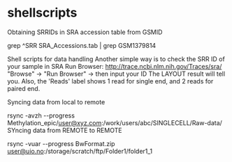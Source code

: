 # shellscripts
Obtaining SRRIDs in SRA accession table from GSMID 

grep ^SRR SRA_Accessions.tab | grep GSM1379814

Shell scripts for data handling
Another simple way is to check the SRR ID of your sample in SRA Run Browser: http://trace.ncbi.nlm.nih.gov/Traces/sra/
"Browse" -> "Run Browser" -> then input your ID
The LAYOUT result will tell you. Also, the 'Reads' label shows 1 read for single end, and 2 reads for paired end.

Syncing data from local to remote

rsync -avzh --progress Methylation_epic/user@xyz.com:/work/users/abc/SINGLECELL/Raw-data/
 SYncing data from REMOTE to REMOTE
 
 rsync -vuar --progress BwFormat.zip user@uio.no:/storage/scratch/ftp/Folder1/folder1_1

